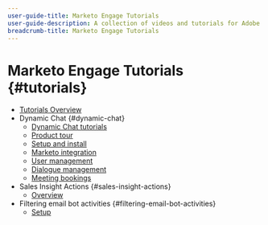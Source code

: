 ```yaml
---
user-guide-title: Marketo Engage Tutorials
user-guide-description: A collection of videos and tutorials for Adobe Marketo Engage.
breadcrumb-title: Marketo Engage Tutorials
---
```


# Marketo Engage Tutorials {#tutorials}

+ [Tutorials Overview](overview.md)
+ Dynamic Chat {#dynamic-chat}
  + [Dynamic Chat tutorials](dynamic-chat/dynamic-chat-overview.md)
  + [Product tour](dynamic-chat/product-tour.md)
  + [Setup and install](dynamic-chat/setup.md)
  + [Marketo integration](dynamic-chat/marketo-integration.md)
  + [User management](dynamic-chat/user-management.md)
  + [Dialogue management](dynamic-chat/dialogue-management.md)
  + [Meeting bookings](dynamic-chat/meeting-booking.md)
+ Sales Insight Actions {#sales-insight-actions}
  + [Overview](sales-insight-actions/overview.md)
+ Filtering email bot activities {#filtering-email-bot-activities}
  + [Setup](filtering-email-bot-activities/setup.md)
